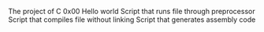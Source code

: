 The project of C 0x00 Hello world
Script that runs file through preprocessor
Script that compiles file without linking
Script that generates assembly code

